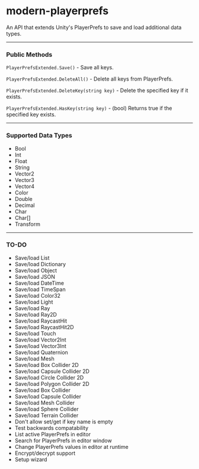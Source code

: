 # modern-playerprefs
An API that extends Unity's PlayerPrefs to save and load additional data types.

------

### Public Methods

`PlayerPrefsExtended.Save()` - Save all keys.

`PlayerPrefsExtended.DeleteAll()` - Delete all keys from PlayerPrefs.

`PlayerPrefsExtended.DeleteKey(string key)` - Delete the specified key if it exists.

`PlayerPrefsExtended.HasKey(string key)` - (bool) Returns true if the specified key exists.

------

### Supported Data Types

- Bool
- Int
- Float
- String
- Vector2
- Vector3
- Vector4
- Color
- Double
- Decimal
- Char
- Char[]
- Transform

------

### TO-DO

- Save/load List
- Save/load Dictionary
- Save/load Object
- Save/load JSON
- Save/load DateTime
- Save/load TimeSpan
- Save/load Color32
- Save/load Light
- Save/load Ray
- Save/load Ray2D
- Save/load RaycastHit
- Save/load RaycastHit2D
- Save/load Touch
- Save/load Vector2Int
- Save/load Vector3Int
- Save/load Quaternion
- Save/load Mesh
- Save/load Box Collider 2D
- Save/load Capsule Collider 2D
- Save/load Circle Collider 2D
- Save/load Polygon Collider 2D
- Save/load Box Collider
- Save/load Capsule Collider
- Save/load Mesh Collider
- Save/load Sphere Collider
- Save/load Terrain Collider
- Don't allow set/get if key name is empty
- Test backwards compatability
- List active PlayerPrefs in editor
- Search for PlayerPrefs in editor window
- Change PlayerPrefs values in editor at runtime
- Encrypt/decrypt support
- Setup wizard
